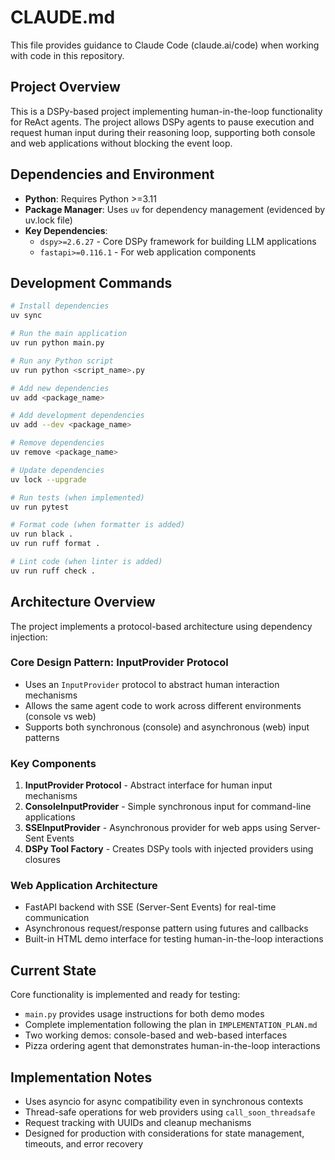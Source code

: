 # CLAUDE.md

This file provides guidance to Claude Code (claude.ai/code) when working with code in this repository.

## Project Overview

This is a DSPy-based project implementing human-in-the-loop functionality for ReAct agents. The project allows DSPy agents to pause execution and request human input during their reasoning loop, supporting both console and web applications without blocking the event loop.

## Dependencies and Environment

- **Python**: Requires Python >=3.11
- **Package Manager**: Uses `uv` for dependency management (evidenced by uv.lock file)
- **Key Dependencies**:
  - `dspy>=2.6.27` - Core DSPy framework for building LLM applications
  - `fastapi>=0.116.1` - For web application components

## Development Commands

```bash
# Install dependencies
uv sync

# Run the main application
uv run python main.py

# Run any Python script
uv run python <script_name>.py

# Add new dependencies
uv add <package_name>

# Add development dependencies
uv add --dev <package_name>

# Remove dependencies
uv remove <package_name>

# Update dependencies
uv lock --upgrade

# Run tests (when implemented)
uv run pytest

# Format code (when formatter is added)
uv run black .
uv run ruff format .

# Lint code (when linter is added)
uv run ruff check .
```

## Architecture Overview

The project implements a protocol-based architecture using dependency injection:

### Core Design Pattern: InputProvider Protocol
- Uses an `InputProvider` protocol to abstract human interaction mechanisms
- Allows the same agent code to work across different environments (console vs web)
- Supports both synchronous (console) and asynchronous (web) input patterns

### Key Components
1. **InputProvider Protocol** - Abstract interface for human input mechanisms
2. **ConsoleInputProvider** - Simple synchronous input for command-line applications  
3. **SSEInputProvider** - Asynchronous provider for web apps using Server-Sent Events
4. **DSPy Tool Factory** - Creates DSPy tools with injected providers using closures

### Web Application Architecture
- FastAPI backend with SSE (Server-Sent Events) for real-time communication
- Asynchronous request/response pattern using futures and callbacks
- Built-in HTML demo interface for testing human-in-the-loop interactions

## Current State

Core functionality is implemented and ready for testing:
- `main.py` provides usage instructions for both demo modes
- Complete implementation following the plan in `IMPLEMENTATION_PLAN.md`
- Two working demos: console-based and web-based interfaces
- Pizza ordering agent that demonstrates human-in-the-loop interactions

## Implementation Notes

- Uses asyncio for async compatibility even in synchronous contexts
- Thread-safe operations for web providers using `call_soon_threadsafe`
- Request tracking with UUIDs and cleanup mechanisms
- Designed for production with considerations for state management, timeouts, and error recovery